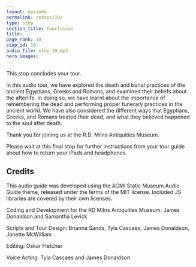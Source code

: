 ```yaml
---
layout: episode
permalink: /stops/10/
type: stop
section_title: Conclusion
title: 
page_rank: 10
stop_id: 10
audio_file: stop_10.mp3
hero_images:
---
```

This stop concludes your tour. 

In this audio tour, we have explored the death and burial practices of the ancient Egyptians, Greeks and Romans, and examined their beliefs about the afterlife. In doing so, we have learnt about the importance of remembering the dead and performing proper funerary practices in the ancient world.  We have also considered the different ways that Egyptians, Greeks, and Romans treated their dead, and what they believed happened to the soul after death. 

Thank you for joining us at the R.D. Milns Antiquities Museum.

Please wait at this final stop for further instructions from your tour guide about how to return your iPads and headphones. 

## Credits

This audio guide was developed using the ACMI Static Museum Audio Guide theme, released under the terms of the MIT license. Included JS libraries are covered by their own licenses.

Coding and Development for the RD Milns Antiquities Museum: James Donaldson and Samantha Levick

Scripts and Tour Design: Brianna Sands, Tyla Cascaes, James Donaldson, Janette McWilliam

Editing: Oskar Fletcher

Voice Acting: Tyla Cascaes and James Donaldson
